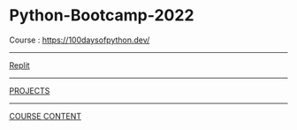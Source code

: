 # Python-Bootcamp-2022
 
 Course : https://100daysofpython.dev/
 
 ---
 
[Replit](replit.com/@HanifaElahi)
 
 
 ---
 
[PROJECTS](https://github.com/HanifaElahi/Python-Bootcamp-2022/blob/main/PROJECTS.md)

---

[COURSE CONTENT](https://github.com/HanifaElahi/Python-Bootcamp-2022/blob/main/CONTENT.md)
